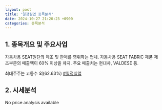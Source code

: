 ```yaml
---
layout: post
title: '일정실업 종목분석'
date: 2024-10-27 21:20:23 +0900
categories: 종목분석
---
```


## 1. 종목개요 및 주요사업

자동차용 SEAT원단의 제조 및 판매를 영위하는 업체. 자동차용 SEAT FABRIC 제품 제조부문의 매출액이 60% 이상을 차지. 주요 매출처는 현대차, VALDESE 등. 

최대주주는 고동수 외(62.63%)
[#일정실업](#)

## 2. 시세분석

No price analysis available
